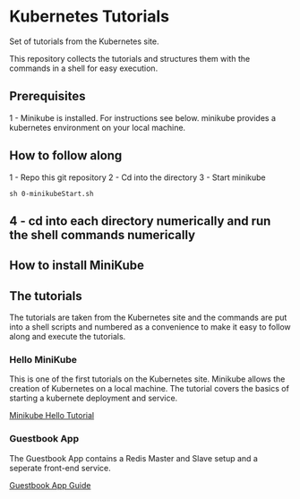 # Kubernetes Tutorials
Set of tutorials from the Kubernetes site. 

This repository collects the tutorials and structures them with the commands in a shell for easy execution. 

## Prerequisites
1 - Minikube is installed. For instructions see below.
minikube provides a kubernetes environment on your local machine.

## How to follow along

1 - Repo this git repository
2 - Cd into the directory
3 - Start minikube

```
sh 0-minikubeStart.sh
```
4 - cd into each directory numerically and run the shell commands numerically
- 


## How to install MiniKube 

## The tutorials
The tutorials are taken from the Kubernetes site and the commands are put into a shell scripts and numbered as a convenience to make it easy to follow along and execute the tutorials.

### Hello MiniKube
This is one of the first tutorials on the Kubernetes site. Minikube allows the creation of Kubernetes on a local machine. The tutorial covers the basics of starting a kubernete deployment and service.

[Minikube Hello Tutorial](https://kubernetes.io/docs/tutorials/hello-minikube/)

### Guestbook App
The Guestbook App contains a Redis Master and Slave setup and a seperate front-end service.

[Guestbook App Guide](https://kubernetes.io/docs/tutorials/stateless-application/guestbook/)



